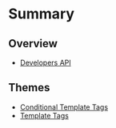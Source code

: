 # Summary

## Overview

* [Developers API](README.md)

## Themes

* [Conditional Template Tags](/conditional-template-tags.md)
* [Template Tags](template-tags.md)

